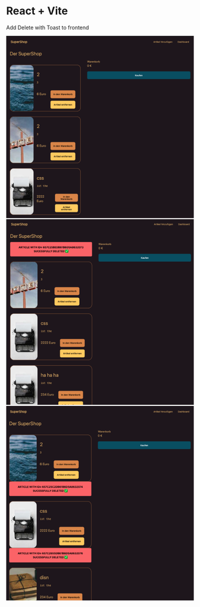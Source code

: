 # React + Vite

Add Delete with Toast to frontend

![delete](/public/img/readme.png)
![delete](/public/img/readme1.png)
![delete](/public/img/readme2.png)
